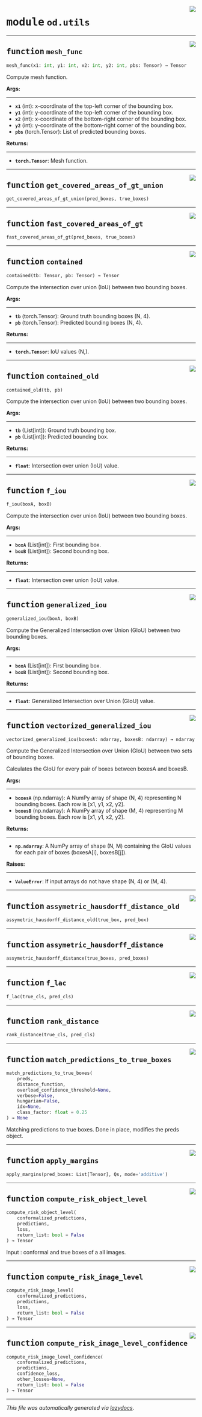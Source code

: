 <!-- markdownlint-disable -->

<a href="https://github.com/leoandeol/cods/blob/main/cods/od/utils.py#L0"><img align="right" style="float:right;" src="https://img.shields.io/badge/-source-cccccc?style=flat-square"></a>

# <kbd>module</kbd> `od.utils`





---

<a href="https://github.com/leoandeol/cods/blob/main/cods/od/utils.py#L13"><img align="right" style="float:right;" src="https://img.shields.io/badge/-source-cccccc?style=flat-square"></a>

## <kbd>function</kbd> `mesh_func`

```python
mesh_func(x1: int, y1: int, x2: int, y2: int, pbs: Tensor) → Tensor
```

Compute mesh function. 



**Args:**
 
---- 
 - <b>`x1`</b> (int):  x-coordinate of the top-left corner of the bounding box. 
 - <b>`y1`</b> (int):  y-coordinate of the top-left corner of the bounding box. 
 - <b>`x2`</b> (int):  x-coordinate of the bottom-right corner of the bounding box. 
 - <b>`y2`</b> (int):  y-coordinate of the bottom-right corner of the bounding box. 
 - <b>`pbs`</b> (torch.Tensor):  List of predicted bounding boxes. 



**Returns:**
 
------- 
 - <b>`torch.Tensor`</b>:  Mesh function. 


---

<a href="https://github.com/leoandeol/cods/blob/main/cods/od/utils.py#L52"><img align="right" style="float:right;" src="https://img.shields.io/badge/-source-cccccc?style=flat-square"></a>

## <kbd>function</kbd> `get_covered_areas_of_gt_union`

```python
get_covered_areas_of_gt_union(pred_boxes, true_boxes)
```






---

<a href="https://github.com/leoandeol/cods/blob/main/cods/od/utils.py#L72"><img align="right" style="float:right;" src="https://img.shields.io/badge/-source-cccccc?style=flat-square"></a>

## <kbd>function</kbd> `fast_covered_areas_of_gt`

```python
fast_covered_areas_of_gt(pred_boxes, true_boxes)
```






---

<a href="https://github.com/leoandeol/cods/blob/main/cods/od/utils.py#L90"><img align="right" style="float:right;" src="https://img.shields.io/badge/-source-cccccc?style=flat-square"></a>

## <kbd>function</kbd> `contained`

```python
contained(tb: Tensor, pb: Tensor) → Tensor
```

Compute the intersection over union (IoU) between two bounding boxes. 



**Args:**
 
---- 
 - <b>`tb`</b> (torch.Tensor):  Ground truth bounding boxes (N, 4). 
 - <b>`pb`</b> (torch.Tensor):  Predicted bounding boxes (N, 4). 



**Returns:**
 
------- 
 - <b>`torch.Tensor`</b>:  IoU values (N,). 


---

<a href="https://github.com/leoandeol/cods/blob/main/cods/od/utils.py#L119"><img align="right" style="float:right;" src="https://img.shields.io/badge/-source-cccccc?style=flat-square"></a>

## <kbd>function</kbd> `contained_old`

```python
contained_old(tb, pb)
```

Compute the intersection over union (IoU) between two bounding boxes. 



**Args:**
 
---- 
 - <b>`tb`</b> (List[int]):  Ground truth bounding box. 
 - <b>`pb`</b> (List[int]):  Predicted bounding box. 



**Returns:**
 
------- 
 - <b>`float`</b>:  Intersection over union (IoU) value. 


---

<a href="https://github.com/leoandeol/cods/blob/main/cods/od/utils.py#L144"><img align="right" style="float:right;" src="https://img.shields.io/badge/-source-cccccc?style=flat-square"></a>

## <kbd>function</kbd> `f_iou`

```python
f_iou(boxA, boxB)
```

Compute the intersection over union (IoU) between two bounding boxes. 



**Args:**
 
---- 
 - <b>`boxA`</b> (List[int]):  First bounding box. 
 - <b>`boxB`</b> (List[int]):  Second bounding box. 



**Returns:**
 
------- 
 - <b>`float`</b>:  Intersection over union (IoU) value. 


---

<a href="https://github.com/leoandeol/cods/blob/main/cods/od/utils.py#L171"><img align="right" style="float:right;" src="https://img.shields.io/badge/-source-cccccc?style=flat-square"></a>

## <kbd>function</kbd> `generalized_iou`

```python
generalized_iou(boxA, boxB)
```

Compute the Generalized Intersection over Union (GIoU) between two bounding boxes. 



**Args:**
 
---- 
 - <b>`boxA`</b> (List[int]):  First bounding box. 
 - <b>`boxB`</b> (List[int]):  Second bounding box. 



**Returns:**
 
------- 
 - <b>`float`</b>:  Generalized Intersection over Union (GIoU) value. 


---

<a href="https://github.com/leoandeol/cods/blob/main/cods/od/utils.py#L214"><img align="right" style="float:right;" src="https://img.shields.io/badge/-source-cccccc?style=flat-square"></a>

## <kbd>function</kbd> `vectorized_generalized_iou`

```python
vectorized_generalized_iou(boxesA: ndarray, boxesB: ndarray) → ndarray
```

Compute the Generalized Intersection over Union (GIoU) between two sets of bounding boxes. 

Calculates the GIoU for every pair of boxes between boxesA and boxesB. 



**Args:**
 
---- 
 - <b>`boxesA`</b> (np.ndarray):  A NumPy array of shape (N, 4) representing N bounding boxes.  Each row is [x1, y1, x2, y2]. 
 - <b>`boxesB`</b> (np.ndarray):  A NumPy array of shape (M, 4) representing M bounding boxes.  Each row is [x1, y1, x2, y2]. 



**Returns:**
 
------- 
 - <b>`np.ndarray`</b>:  A NumPy array of shape (N, M) containing the GIoU values for  each pair of boxes (boxesA[i], boxesB[j]). 



**Raises:**
 
------ 
 - <b>`ValueError`</b>:  If input arrays do not have shape (N, 4) or (M, 4). 


---

<a href="https://github.com/leoandeol/cods/blob/main/cods/od/utils.py#L328"><img align="right" style="float:right;" src="https://img.shields.io/badge/-source-cccccc?style=flat-square"></a>

## <kbd>function</kbd> `assymetric_hausdorff_distance_old`

```python
assymetric_hausdorff_distance_old(true_box, pred_box)
```






---

<a href="https://github.com/leoandeol/cods/blob/main/cods/od/utils.py#L343"><img align="right" style="float:right;" src="https://img.shields.io/badge/-source-cccccc?style=flat-square"></a>

## <kbd>function</kbd> `assymetric_hausdorff_distance`

```python
assymetric_hausdorff_distance(true_boxes, pred_boxes)
```






---

<a href="https://github.com/leoandeol/cods/blob/main/cods/od/utils.py#L353"><img align="right" style="float:right;" src="https://img.shields.io/badge/-source-cccccc?style=flat-square"></a>

## <kbd>function</kbd> `f_lac`

```python
f_lac(true_cls, pred_cls)
```






---

<a href="https://github.com/leoandeol/cods/blob/main/cods/od/utils.py#L361"><img align="right" style="float:right;" src="https://img.shields.io/badge/-source-cccccc?style=flat-square"></a>

## <kbd>function</kbd> `rank_distance`

```python
rank_distance(true_cls, pred_cls)
```






---

<a href="https://github.com/leoandeol/cods/blob/main/cods/od/utils.py#L369"><img align="right" style="float:right;" src="https://img.shields.io/badge/-source-cccccc?style=flat-square"></a>

## <kbd>function</kbd> `match_predictions_to_true_boxes`

```python
match_predictions_to_true_boxes(
    preds,
    distance_function,
    overload_confidence_threshold=None,
    verbose=False,
    hungarian=False,
    idx=None,
    class_factor: float = 0.25
) → None
```

Matching predictions to true boxes. Done in place, modifies the preds object. 


---

<a href="https://github.com/leoandeol/cods/blob/main/cods/od/utils.py#L499"><img align="right" style="float:right;" src="https://img.shields.io/badge/-source-cccccc?style=flat-square"></a>

## <kbd>function</kbd> `apply_margins`

```python
apply_margins(pred_boxes: List[Tensor], Qs, mode='additive')
```






---

<a href="https://github.com/leoandeol/cods/blob/main/cods/od/utils.py#L533"><img align="right" style="float:right;" src="https://img.shields.io/badge/-source-cccccc?style=flat-square"></a>

## <kbd>function</kbd> `compute_risk_object_level`

```python
compute_risk_object_level(
    conformalized_predictions,
    predictions,
    loss,
    return_list: bool = False
) → Tensor
```

Input : conformal and true boxes of a all images. 


---

<a href="https://github.com/leoandeol/cods/blob/main/cods/od/utils.py#L595"><img align="right" style="float:right;" src="https://img.shields.io/badge/-source-cccccc?style=flat-square"></a>

## <kbd>function</kbd> `compute_risk_image_level`

```python
compute_risk_image_level(
    conformalized_predictions,
    predictions,
    loss,
    return_list: bool = False
) → Tensor
```






---

<a href="https://github.com/leoandeol/cods/blob/main/cods/od/utils.py#L676"><img align="right" style="float:right;" src="https://img.shields.io/badge/-source-cccccc?style=flat-square"></a>

## <kbd>function</kbd> `compute_risk_image_level_confidence`

```python
compute_risk_image_level_confidence(
    conformalized_predictions,
    predictions,
    confidence_loss,
    other_losses=None,
    return_list: bool = False
) → Tensor
```








---

_This file was automatically generated via [lazydocs](https://github.com/ml-tooling/lazydocs)._
